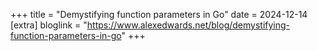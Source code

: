 +++
title = "Demystifying function parameters in Go"
date = 2024-12-14
[extra]
bloglink = "https://www.alexedwards.net/blog/demystifying-function-parameters-in-go"
+++